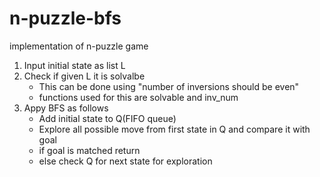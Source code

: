 # n-puzzle-bfs
implementation of n-puzzle game

1. Input initial state as list L
2. Check if given L it is solvalbe
    - This can be done using "number of inversions should be even"
    - functions used for this are solvable and inv_num
3. Appy BFS as follows
    - Add initial state to Q(FIFO queue)
    - Explore all possible move from first state in Q and compare it with goal
    - if goal is matched return
    - else check Q for next state for exploration 


